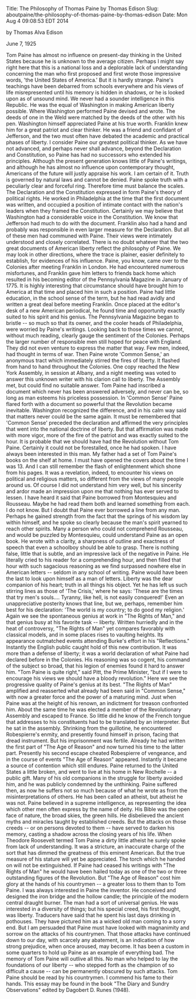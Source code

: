 Title: The Philosophy of Thomas Paine by Thomas Edison
Slug: aboutpaine/the-philosophy-of-thomas-paine-by-thomas-edison
Date: Mon Aug  4 09:08:53 EDT 2014

   by Thomas Alva Edison

   June 7, 1925

   Tom Paine has almost no influence on present-day thinking in the United
   States because he is unknown to the average citizen. Perhaps I might say
   right here that this is a national loss and a deplorable lack of
   understanding concerning the man who first proposed and first wrote those
   impressive words, 'the United States of America.' But it is hardly
   strange. Paine's teachings have been debarred from schools everywhere and
   his views of life misrepresented until his memory is hidden in shadows, or
   he is looked upon as of unsound mind.
   We never had a sounder intelligence in this Republic. He was the equal of
   Washington in making American liberty possible. Where Washington performed
   Paine devised and wrote. The deeds of one in the Weld were matched by the
   deeds of the other with his pen. Washington himself appreciated Paine at
   his true worth. Franklin knew him for a great patriot and clear thinker.
   He was a friend and confidant of Jefferson, and the two must often have
   debated the academic and practical phases of liberty.
   I consider Paine our greatest political thinker. As we have not advanced,
   and perhaps never shall advance, beyond the Declaration and Constitution,
   so Paine has had no successors who extended his principles. Although the
   present generation knows little of Paine's writings, and although he has
   almost no influence upon contemporary thought, Americans of the future
   will justly appraise his work. I am certain of it. Truth is governed by
   natural laws and cannot be denied. Paine spoke truth with a peculiarly
   clear and forceful ring. Therefore time must balance the scales. The
   Declaration and the Constitution expressed in form Paine's theory of
   political rights. He worked in Philadelphia at the time that the first
   document was written, and occupied a position of intimate contact with the
   nation's leaders when they framed the Constitution.
   Certainly we may believe that Washington had a considerable voice in the
   Constitution. We know that Jefferson had much to do with the document.
   Franklin also had a hand and probably was responsible in even larger
   measure for the Declaration. But all of these men had communed with Paine.
   Their views were intimately understood and closely correlated. There is no
   doubt whatever that the two great documents of American liberty reflect
   the philosophy of Paine.
   We may look in other directions, where the trace is plainer, easier
   definitely to establish, for evidences of his influence. Paine, you know,
   came over to the Colonies after meeting Franklin in London. He had
   encountered numerous misfortunes, and Franklin gave him letters to friends
   back home which resulted in his becoming editor of the Pennsylvania
   Magazine in January of 1775. It is highly interesting that circumstance
   should have brought him to America at that time and placed him in such a
   position. Paine had little education, in the school sense of the term, but
   he had read avidly and written a great deal before meeting Franklin. Once
   placed at the editor's desk of a new American periodical, he found time
   and opportunity exactly suited to his spirit and his genius.
   The Pennsylvania Magazine began to bristle -- so much so that its owner,
   and the cooler heads of Philadelphia, were worried by Paine's writings.
   Looking back to those times we cannot, without much reading, clearly gauge
   the sentiment of the Colonies. Perhaps the larger number of responsible
   men still hoped for peace with England. They did not even venture to
   express the matter that way. Few men, indeed, had thought in terms of war.
   Then Paine wrote 'Common Sense,' an anonymous tract which immediately
   stirred the fires of liberty. It flashed from hand to hand throughout the
   Colonies. One copy reached the New York Assembly, in session at Albany,
   and a night meeting was voted to answer this unknown writer with his
   clarion call to liberty. The Assembly met, but could find no suitable
   answer. Tom Paine had inscribed a document which never has been answered
   adversely, and never can be, so long as man esteems his priceless
   possession.
   In 'Common Sense' Paine flared forth with a document so powerful that the
   Revolution became inevitable. Washington recognized the difference, and in
   his calm way said that matters never could be the same again. It must be
   remembered that 'Common Sense' preceded the declaration and affirmed the
   very principles that went into the national doctrine of liberty. But that
   affirmation was made with more vigor, more of the fire of the patriot and
   was exactly suited to the hour. It is probable that we should have had the
   Revolution without Tom Paine. Certainly it could not be forestalled, once
   he had spoken.
   I have always been interested in this man. My father had a set of Tom
   Paine's books on the shelf at home. I must have opened the covers about
   the time I was 13. And I can still remember the flash of enlightenment
   which shone from his pages. It was a revelation, indeed, to encounter his
   views on political and religious matters, so different from the views of
   many people around us. Of course I did not understand him very well, but
   his sincerity and ardor made an impression upon me that nothing has ever
   served to lessen.
   I have heard it said that Paine borrowed from Montesquieu and Rousseau.
   Maybe he had read them both and learned something from each. I do not
   know. But I doubt that Paine ever borrowed a line from any man. Perhaps he
   gained strength from the fact that the springs of his wisdom lay within
   himself, and he spoke so clearly because the man's spirit yearned to reach
   other spirits.
   Many a person who could not comprehend Rousseau, and would be puzzled by
   Montesquieu, could understand Paine as an open book. He wrote with a
   clarity, a sharpness of outline and exactness of speech that even a
   schoolboy should be able to grasp. There is nothing false, little that is
   subtle, and an impressive lack of the negative in Paine. He literally
   cried to his reader for a comprehending hour, and then filled that hour
   with such sagacious reasoning as we find surpassed nowhere else in
   American letters -- seldom in any school of writing.
   Paine would have been the last to look upon himself as a man of letters.
   Liberty was the dear companion of his heart; truth in all things his
   object. Yet he has left us such stirring lines as those of 'The Crisis,'
   where he says: 'These are the times that try men's souls.... Tyranny, like
   hell, is not easily conquered!' Even an unappreciative posterity knows
   that line, but we, perhaps, remember him best for his declaration: 'The
   world is my country; to do good my religion.'
   Again we see the spontaneous genius at work in "The Rights of Man," and
   that genius busy at his favorite task -- liberty. Written hurriedly and in
   the heat of controversy, "The Rights of Man" yet compares favorably with
   classical models, and in some places rises to vaulting heights. Its
   appearance outmatched events attending Burke's effort in his
   "Reflections."
   Instantly the English public caught hold of this new contribution. It was
   more than a defense of liberty; it was a world declaration of what Paine
   had declared before in the Colonies. His reasoning was so cogent, his
   command of the subject so broad, that his legion of enemies found it hard
   to answer him. "Tom Paine is quite right," said Pitt, the Prime Minister,
   "but if I were to encourage his views we should have a bloody revolution."
   Here we see the progressive quality of Paine's genius at its best. "The
   Rights of Man" amplified and reasserted what already had been said in
   "Common Sense," with now a greater force and the power of a maturing mind.
   Just when Paine was at the height of his renown, an indictment for treason
   confronted him. About the same time he was elected a member of the
   Revolutionary Assembly and escaped to France.
   So little did he know of the French tongue that addresses to his
   constituents had to be translated by an interpreter. But he sat in the
   assembly. Shrinking from the guillotine, he encountered Robespierre's
   enmity, and presently found himself in prison, facing that dread
   instrument.
   But his imprisonment was fertile. Already he had written the first part of
   "The Age of Reason" and now turned his time to the latter part. Presently
   his second escape cheated Robespierre of vengeance, and in the course of
   events "The Age of Reason" appeared. Instantly it became a source of
   contention which still endures. Paine returned to the United States a
   little broken, and went to live at his home in New Rochelle -- a public
   gift. Many of his old companions in the struggle for liberty avoided him,
   and he was publicly condemned by the unthinking.
   Paine suffered then, as now he suffers not so much because of what he
   wrote as from the misinterpretations of others. He has been called an
   atheist, but atheist he was not. Paine believed in a supreme intelligence,
   as representing the idea which other men often express by the name of
   deity.
   His Bible was the open face of nature, the broad skies, the green hills.
   He disbelieved the ancient myths and miracles taught by established
   creeds. But the attacks on those creeds -- or on persons devoted to them
   -- have served to darken his memory, casting a shadow across the closing
   years of his life.
   When Theodore Roosevelt termed Tom Paine a dirty little atheist he surely
   spoke from lack of understanding. It was a stricture, an inaccurate charge
   of the sort that has dimmed the greatness of this eminent American. But
   the true measure of his stature will yet be appreciated. The torch which
   he handed on will not be extinguished. If Paine had ceased his writings
   with "The Rights of Man" he would have been hailed today as one of the two
   or three outstanding figures of the Revolution. But "The Age of Reason"
   cost him glory at the hands of his countrymen -- a greater loss to them
   than to Tom Paine.
   I was always interested in Paine the inventor. He conceived and designed
   the iron bridge and the hollow candle; the principle of the modern central
   draught burner. The man had a sort of universal genius. He was interested
   in a diversity of things; but his special creed, his first thought, was
   liberty.
   Traducers have said that he spent his last days drinking in pothouses.
   They have pictured him as a wicked old man coming to a sorry end. But I am
   persuaded that Paine must have looked with magnanimity and sorrow on the
   attacks of his countrymen. That those attacks have continued down to our
   day, with scarcely any abatement, is an indication of how strong
   prejudice, when once aroused, may become. It has been a custom in some
   quarters to hold up Paine as an example of everything bad.
   The memory of Tom Paine will outlive all this. No man who helped to lay
   the foundations of our liberty -- who stepped forth as the champion of so
   difficult a cause -- can be permanently obscured by such attacks. Tom
   Paine should be read by his countrymen. I commend his fame to their hands.
 This essay may be found in the book "The Diary and Sundry Observations" edited
                          by Dagobert D. Runes (1948).
    

